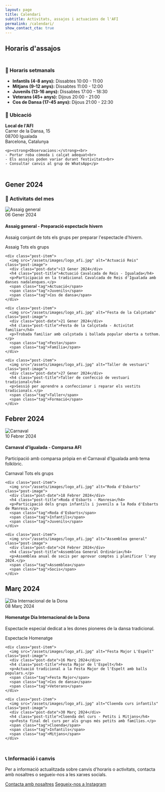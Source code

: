 ```yaml
---
layout: page
title: Calendari
subtitle: Activitats, assajos i actuacions de l'AFI
permalink: /calendari/
show_contact_cta: true
---
```


## Horaris d'assajos

<div class="grid-2" style="margin: 3rem 0;">
  <div class="content-section">
    <h3>📅 Horaris setmanals</h3>
    <ul>
      <li><strong>Infantils (4-8 anys):</strong> Dissabtes 10:00 - 11:00</li>
      <li><strong>Mitjans (9-12 anys):</strong> Dissabtes 11:00 - 12:00</li>
      <li><strong>Juvenils (13-16 anys):</strong> Dissabtes 17:00 - 18:30</li>
      <li><strong>Veterans (45+ anys):</strong> Dijous 20:00 - 21:00</li>
      <li><strong>Cos de Dansa (17-45 anys):</strong> Dijous 21:00 - 22:30</li>
    </ul>
  </div>
  
  <div class="content-section">
    <h3>📍 Ubicació</h3>
    <p><strong>Local de l'AFI</strong><br>
    Carrer de la Dansa, 15<br>
    08700 Igualada<br>
    Barcelona, Catalunya</p>
    
    <p><strong>Observacions:</strong><br>
    - Portar roba còmoda i calçat adequat<br>
    - Els assajos poden variar durant festivitats<br>
    - Consultar canvis al grup de WhatsApp</p>
  </div>
</div>

## Gener 2024

<div class="content-section">
  <h3>🎊 Activitats del mes</h3>
  
  <div class="posts-list">
    <div class="post-item">
      <img src="/assets/images/logo_afi.jpg" alt="Assaig general" class="post-image">
      <div class="post-date">06 Gener 2024</div>
      <h4 class="post-title">Assaig general - Preparació espectacle hivern</h4>
      <p>Assaig conjunt de tots els grups per preparar l'espectacle d'hivern.</p>
      <span class="tag">Assaig</span>
      <span class="tag">Tots els grups</span>
    </div>
    
    <div class="post-item">
      <img src="/assets/images/logo_afi.jpg" alt="Actuació Reis" class="post-image">
      <div class="post-date">13 Gener 2024</div>
      <h4 class="post-title">Actuació Cavalcada de Reis - Igualada</h4>
      <p>Participació en la tradicional Cavalcada de Reis d'Igualada amb danses nadalenques.</p>
      <span class="tag">Actuació</span>
      <span class="tag">Juvenils</span>
      <span class="tag">Cos de dansa</span>
    </div>
    
    <div class="post-item">
      <img src="/assets/images/logo_afi.jpg" alt="Festa de la Calçotada" class="post-image">
      <div class="post-date">21 Gener 2024</div>
      <h4 class="post-title">Festa de la Calçotada - Activitat familiar</h4>
      <p>Trobada familiar amb calçotada i ballada popular oberta a tothom.</p>
      <span class="tag">Festa</span>
      <span class="tag">Família</span>
    </div>
    
    <div class="post-item">
      <img src="/assets/images/logo_afi.jpg" alt="Taller de vestuari" class="post-image">
      <div class="post-date">27 Gener 2024</div>
      <h4 class="post-title">Taller de confecció de vestuari tradicional</h4>
      <p>Sessió per aprendre a confeccionar i reparar els vestits tradicionals.</p>
      <span class="tag">Taller</span>
      <span class="tag">Formació</span>
    </div>
  </div>
</div>

## Febrer 2024

<div class="content-section">
  <div class="posts-list">
    <div class="post-item">
      <img src="/assets/images/logo_afi.jpg" alt="Carnaval" class="post-image">
      <div class="post-date">10 Febrer 2024</div>
      <h4 class="post-title">Carnaval d'Igualada - Comparsa AFI</h4>
      <p>Participació amb comparsa pròpia en el Carnaval d'Igualada amb tema folklòric.</p>
      <span class="tag">Carnaval</span>
      <span class="tag">Tots els grups</span>
    </div>
    
    <div class="post-item">
      <img src="/assets/images/logo_afi.jpg" alt="Roda d'Esbarts" class="post-image">
      <div class="post-date">18 Febrer 2024</div>
      <h4 class="post-title">Roda d'Esbarts - Manresa</h4>
      <p>Participació dels grups infantils i juvenils a la Roda d'Esbarts de Manresa.</p>
      <span class="tag">Roda d'Esbarts</span>
      <span class="tag">Infantils</span>
      <span class="tag">Juvenils</span>
    </div>
    
    <div class="post-item">
      <img src="/assets/images/logo_afi.jpg" alt="Assemblea general" class="post-image">
      <div class="post-date">24 Febrer 2024</div>
      <h4 class="post-title">Assemblea General Ordinària</h4>
      <p>Assemblea anual de socis per aprovar comptes i planificar l'any 2024.</p>
      <span class="tag">Assemblea</span>
      <span class="tag">Socis</span>
    </div>
  </div>
</div>

## Març 2024

<div class="content-section">
  <div class="posts-list">
    <div class="post-item">
      <img src="/assets/images/logo_afi.jpg" alt="Dia Internacional de la Dona" class="post-image">
      <div class="post-date">08 Març 2024</div>
      <h4 class="post-title">Homenatge Dia Internacional de la Dona</h4>
      <p>Espectacle especial dedicat a les dones pioneres de la dansa tradicional.</p>
      <span class="tag">Espectacle</span>
      <span class="tag">Homenatge</span>
    </div>
    
    <div class="post-item">
      <img src="/assets/images/logo_afi.jpg" alt="Festa Major L'Espelt" class="post-image">
      <div class="post-date">16 Març 2024</div>
      <h4 class="post-title">Festa Major de l'Espelt</h4>
      <p>Actuació tradicional a la Festa Major de l'Espelt amb balls populars.</p>
      <span class="tag">Festa Major</span>
      <span class="tag">Cos de dansa</span>
      <span class="tag">Veterans</span>
    </div>
    
    <div class="post-item">
      <img src="/assets/images/logo_afi.jpg" alt="Cloenda curs infantils" class="post-image">
      <div class="post-date">30 Març 2024</div>
      <h4 class="post-title">Cloenda del curs - Petits i Mitjans</h4>
      <p>Festa final del curs per als grups més petits amb famílies.</p>
      <span class="tag">Cloenda</span>
      <span class="tag">Infantils</span>
      <span class="tag">Mitjans</span>
    </div>
  </div>
</div>

<div class="content-section text-center" style="margin-top: 3rem;">
  <h3>📞 Informació i canvis</h3>
  <p>Per a informació actualitzada sobre canvis d'horaris o activitats, contacta amb nosaltres o segueix-nos a les xarxes socials.</p>
  <a href="/contacte" class="btn btn-primary">Contacta amb nosaltres</a>
  <a href="https://instagram.com/afi" class="btn btn-secondary">Segueix-nos a Instagram</a>
</div>
